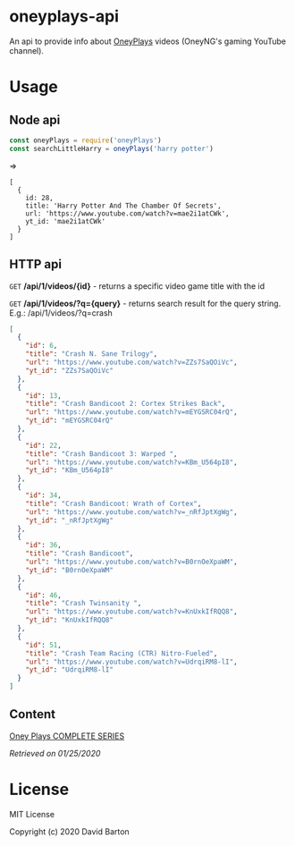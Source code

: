 # oneyplays-api

An api to provide info about [OneyPlays](https://www.youtube.com/channel/UCO1ITICo8MLHGAXR1uzFwjA) videos (OneyNG's gaming YouTube channel).

# Usage

## Node api

```javascript
const oneyPlays = require('oneyPlays')
const searchLittleHarry = oneyPlays('harry potter')
```

=>

```
[
  {
    id: 28,
    title: 'Harry Potter And The Chamber Of Secrets',
    url: 'https://www.youtube.com/watch?v=mae2i1atCWk',
    yt_id: 'mae2i1atCWk'
  }
]
```

## HTTP api

`GET` **/api/1/videos/{id}** - returns a specific video game title with the id

`GET` **/api/1/videos/?q={query}** - returns search result for the query string. E.g.: /api/1/videos/?q=crash

```json
[
  {
    "id": 6,
    "title": "Crash N. Sane Trilogy",
    "url": "https://www.youtube.com/watch?v=ZZs7SaQOiVc",
    "yt_id": "ZZs7SaQOiVc"
  },
  {
    "id": 13,
    "title": "Crash Bandicoot 2: Cortex Strikes Back",
    "url": "https://www.youtube.com/watch?v=mEYGSRC04rQ",
    "yt_id": "mEYGSRC04rQ"
  },
  {
    "id": 22,
    "title": "Crash Bandicoot 3: Warped ",
    "url": "https://www.youtube.com/watch?v=KBm_U564pI8",
    "yt_id": "KBm_U564pI8"
  },
  {
    "id": 34,
    "title": "Crash Bandicoot: Wrath of Cortex",
    "url": "https://www.youtube.com/watch?v=_nRfJptXgWg",
    "yt_id": "_nRfJptXgWg"
  },
  {
    "id": 36,
    "title": "Crash Bandicoot",
    "url": "https://www.youtube.com/watch?v=B0rnOeXpaWM",
    "yt_id": "B0rnOeXpaWM"
  },
  {
    "id": 46,
    "title": "Crash Twinsanity ",
    "url": "https://www.youtube.com/watch?v=KnUxkIfRQQ8",
    "yt_id": "KnUxkIfRQQ8"
  },
  {
    "id": 51,
    "title": "Crash Team Racing (CTR) Nitro-Fueled",
    "url": "https://www.youtube.com/watch?v=UdrqiRM8-lI",
    "yt_id": "UdrqiRM8-lI"
  }
]
```

## Content

[Oney Plays COMPLETE SERIES](https://www.youtube.com/playlist?list=PLIGWVDu9gdfRVjjtZQf9AC9ygRVkQhTji)

_Retrieved on 01/25/2020_

# License

MIT License

Copyright (c) 2020 David Barton

